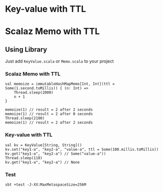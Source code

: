 
Key-value with TTL
=====================

Scalaz Memo with TTL
=====================

## Using Library

Just add `KeyValue.scala` or `Memo.scala` to your project

### Scalaz Memo with TTL
```
val memoize = immutableHashMapMemo[Int, Int](ttl = Some(1.second.toMillis)) { (n: Int) =>
    Thread.sleep(2000)
    n + 1
}

memoize(1) // result = 2 after 2 seconds
memoize(1) // result = 2 after 0 seconds
Thread.sleep(2100)
memoize(1) // result = 2 after 2 seconds
```
### Key-value with TTL
```
val kv = KeyValue[String, String]()
kv.set("key1-a", "key2-a", "value-a", ttl = Some(100.millis.toMillis))
kv.get("key1-a", "key2-a") // Some("value-a"))
Thread.sleep(110)
kv.get("key1-a", "key2-a") // None
```

### Test

`
sbt +test -J-XX:MaxMetaspaceSize=256M
`